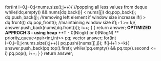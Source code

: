 for(int i=0,j=0;j<nums.size();j++){
//popping all less values from deque
while(!dq.empty() && nums[dq.back()] < nums[j]) dq.pop_back();
dq.push_back(j);
//removing left element if window size increase
if(i > dq.front()) dq.pop_front();
//maintaining window size
if(j+1 >= k){
answer.push_back(nums[dq.front()]);
i++;
}
}
return answer;
**OPTIMIZED APPROCH 3 - using heap**
**T - 0(Nlogk) or 0(NlogN) **
priority_queue<pair<int,int>> pq;
vector<int> answer;
for(int i=0,j=0;j<nums.size();j++){
pq.push({nums[j],j});
if(j-i+1 >=k){
answer.push_back(pq.top().first);
while(!pq.empty() && pq.top().second <= i) pq.pop();
i++;
}
}
return answer;